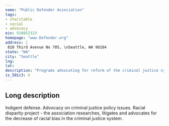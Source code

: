 ```yaml
---
name: "Public Defender Association"
tags:
- charitable
- social
- advocacy
ein: 910852323
homepage: "www.Defender.org"
address: |
 810 Third Avenue No 705, \nSeattle, WA 98104
state: "WA"
city: "Seattle"
lng: 
lat: 
description: "Programs advocating for reform of the criminal justice system and indigent defense"
is_501c3: X
---
```


## Long description

Indigent defense. Advocacy on criminal justice policy issues. Racial disparity project - the association researches, litigates and advocates for the decrease of racial bias in the criminal justice system. 
